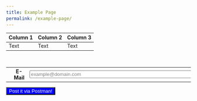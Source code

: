 ```yaml
---
title: Example Page
permalink: /example-page/
---
```

| Column 1 | Column 2 | Column 3 |
| -------- | -------- | -------- |
| Text     | Text     | Text     |


<table>  
  <tr>  
    <td><img src="/images/emailIcon.jpg" alt="Email address..." width="5%" height="5%"></td>
		<td style="text-align: center; vertical-align: middle;"><b>E-Mail</b></td>
		<td style="text-align: center; vertical-align: middle;"><input type="text" id="txtEmailAddress" size="100" value="example@domain.com" style="color:grey;"></td> 
  </tr>
</table>

<input type="submit" value="Post it via Postman!" style="background:blue;color:white;" >